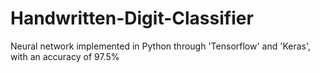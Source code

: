 # Handwritten-Digit-Classifier
Neural network implemented in Python through 'Tensorflow' and 'Keras', with an accuracy of 97.5%
